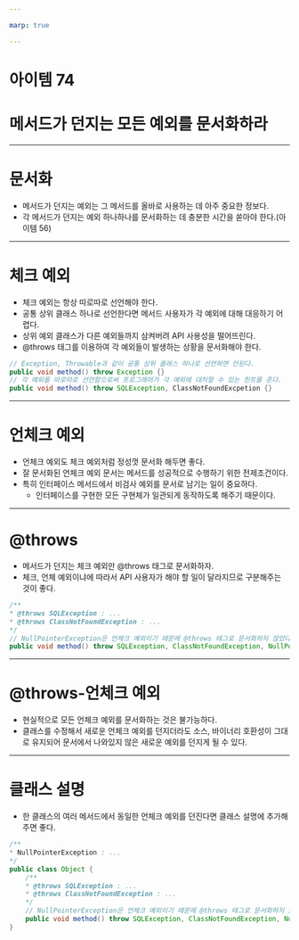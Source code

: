 ```yaml
---

marp: true

---
```


# 아이템 74
# 메서드가 던지는 모든 예외를 문서화하라

---

# 문서화

* 메서드가 던지는 예외는 그 메서드를 올바로 사용하는 데 아주 중요한 정보다.
* 각 메서드가 던지는 예외 하나하나를 문서화하는 데 충분한 시간을 쏟아야 한다.(아이템 56)

---

# 체크 예외

* 체크 예외는 항상 따로따로 선언해야 한다.
* 공통 상위 클래스 하나로 선언한다면 메서드 사용자가 각 예외에 대해 대응하기 어렵다.
* 상위 예외 클래스가 다른 예외들까지 삼켜버려 API 사용성을 떨어뜨린다.
* @throws 태그를 이용하여 각 예외들이 발생하는 상황을 문서화해야 한다.

~~~java
// Exception, Throwable과 같이 공통 상위 클래스 하나로 선언하면 안된다.
public void method() throw Exception {}
// 각 예외를 따로따로 선언함으로써 프로그래머가 각 예외에 대처할 수 있는 힌트를 준다.
public void method() throw SQLException, ClassNotFoundExcpetion {}
~~~

---

# 언체크 예외

* 언체크 예외도 체크 예외처럼 정성껏 문서화 해두면 좋다.
* 잘 문서화된 언체크 예외 문서는 메서드를 성공적으로 수행하기 위한 전제조건이다.
* 특히 인터페이스 메서드에서 비검사 예외를 문서로 남기는 일이 중요하다.
    * 인터페이스를 구현한 모든 구현체가 일관되게 동작하도록 해주기 때문이다.

---

# @throws

* 메서드가 던지는 체크 예외만 @throws 태그로 문서화하자.
* 체크, 언체 예외이냐에 따라서 API 사용자가 해야 할 일이 달라지므로 구분해주는 것이 좋다.

~~~java
/**
* @throws SQLException : ...
* @throws ClassNotFoundException : ...
*/
// NullPointerException은 언체크 예외이기 때문에 @throws 태그로 문서화하지 않았다. 
public void method() throw SQLException, ClassNotFoundException, NullPointerException{}
~~~

---

# @throws-언체크 예외

* 현실적으로 모든 언체크 예외를 문서화하는 것은 불가능하다.
* 클래스를 수정해서 새로운 언체크 예외를 던지더라도 소스, 바이너리 호환성이 그대로 유지되어 문서에서 나와있지 않은 새로운 예외를 던지게 될 수 있다.

---

# 클래스 설명

* 한 클래스의 여러 메서드에서 동일한 언체크 예외를 던진다면 클래스 설명에 추가해주면 좋다.

~~~java
/**
* NullPointerException : ...
*/
public class Object {
    /**
    * @throws SQLException : ...
    * @throws ClassNotFoundException : ...
    */
    // NullPointerException은 언체크 예외이기 때문에 @throws 태그로 문서화하지 않았다. 
    public void method() throw SQLException, ClassNotFoundException, NullPointerException{}
}
~~~